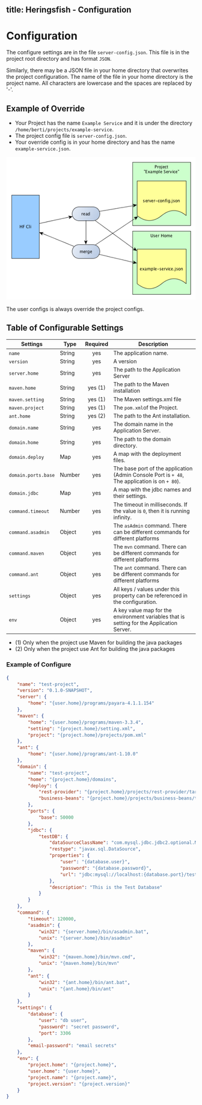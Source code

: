 title: Heringsfish - Configuration
---

# Configuration

The configure settings are in the file `server-config.json`. This file is in the project root directory and has format `JSON`.

Similarly, there may be a JSON file in your home directory that overwrites the project configuration. The name of the file in your home directory is the project name. All characters are lowercase and the spaces are replaced by '-'.

## Example of Override

* Your Project has the name `Example Service` and it is under the directory `/home/berti/projects/example-service`.
* The project config file is `server-config.json`.
* Your override config is in your home directory and has the name `example-service.json`.

![Merge Project User Config](../assets/merge-project-user-config.png)


The user configs is always override the project configs.



## Table of Configurable Settings

| Settings            | Type         | Required | Description
|---------------------|--------------|:--------:|-----------------------------------------------------------
| `name`              | String       | yes      | The application name.
| `version`           | String       | yes      | A version
| `server.home`       | String       | yes      | The path to the Application Server
| `maven.home`        | String       | yes (1)  | The path to the Maven installation
| `maven.setting`     | String       | yes (1)  | The Maven settings.xml file
| `maven.project`     | String       | yes (1)  | The `pom.xml`of the Project.
| `ant.home`          | String       | yes (2)  | The path to the Ant installation.
| `domain.name`       | String       | yes      | The domain name in the Application Server.
| `domain.home`       | String       | yes      | The path to the domain directory.
| `domain.deploy`     | Map          | yes      | A map with the deployment files.
| `domain.ports.base` | Number       | yes      | The base port of the application (Admin Console Port is `+ 48`, The application is on `+ 80`).
| `domain.jdbc`       | Map          | yes      | A map with the jdbc names and their settings.
| `command.timeout`   | Number       | yes      | The timeout in milliseconds. If the value is `0`, then it is running infinity.
| `command.asadmin`   | Object       | yes      | The `asAdmin` command. There can be different commands for different platforms
| `command.maven`     | Object       | yes      | The `mvn` command. There can be different commands for different platforms
| `command.ant`       | Object       | yes      | The `ant` command. There can be different commands for different platforms
| `settings`          | Object       | yes      | All keys / values under this property can be referenced in the configuration.
| `env`               | Object       | yes      | A key value map for the environment variables that is setting for the Application Server.

* (1) Only when the project use Maven for building the java packages
* (2) Only when the project use Ant for building the java packages

### Example of Configure

```json
{
    "name": "test-project",
    "version": "0.1.0-SNAPSHOT",
    "server": {
        "home": "{user.home}/programs/payara-4.1.1.154"
    },
    "maven": {
        "home": "{user.home}/programs/maven-3.3.4",
        "setting": "{project.home}/setting.xml",
        "project": "{project.home}/projects/pom.xml"
    },
    "ant": {
        "home": "{user.home}/programs/ant-1.10.0"
    },
    "domain": {
        "name": "test-project",
        "home": "{project.home}/domains",
        "deploy": {
            "rest-provider": "{project.home}/projects/rest-provider/target/rest-provider-0.1.0-SNAPSHOT.war",
            "business-beans": "{project.home}/projects/business-beans/target/business-beans-0.1.0-SNAPSHOT.jar"
        },
        "ports": {
            "base": 50000
        },
        "jdbc": {
            "testDB": {
                "dataSourceClassName": "com.mysql.jdbc.jdbc2.optional.MysqlDataSource",
                "restype": "javax.sql.DataSource",
                "properties": {
                    "user": "{database.user}",
                    "password": "{database.password}",
                    "url": "jdbc:mysql://localhost:{database.port}/test"
                },
                "description": "This is the Test Database"
            }
        }
    },
    "command": {
        "timeout": 120000,
        "asadmin": {
            "win32": "{server.home}/bin/asadmin.bat",
            "unix": "{server.home}/bin/asadmin"
        },
        "maven": {
            "win32": "{maven.home}/bin/mvn.cmd",
            "unix": "{maven.home}/bin/mvn"
        },
        "ant": {
            "win32": "{ant.home}/bin/ant.bat",
            "unix": "{ant.home}/bin/ant"
        }
    },
    "settings": {
        "database": {
            "user": "db user",
            "password": "secret password",
            "port": 3306
        },
        "email-password": "email secrets"
    },
    "env": {
        "project.home": "{project.home}",
        "user.home": "{user.home}",
        "project.name": "{project.name}",
        "project.version": "{project.version}"
    }
}
```
